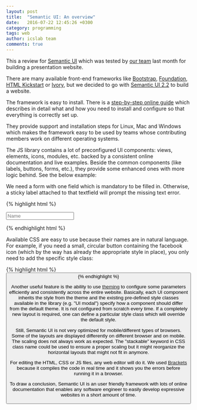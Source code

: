 ```yaml
---
layout: post
title:  "Semantic UI: An overview"
date:   2016-07-22 12:45:26 +0300
category: programming
tags: web 
author: icslab team 
comments: true
---
```


This a review for [Semantic UI](http://semantic-ui.com/) which was tested by [our team](http://www.icslab.eu/#ourteam) last month for building a presentation website.

There are many available front-end frameworks like [Bootstrap](http://getbootstrap.com/), [Foundation](http://foundation.zurb.com/), [HTML Kickstart](http://www.99lime.com/elements/) or [Ivory](https://github.com/kanthvallampati/IVORY), but we decided to go with [Semantic UI 2.2](http://semantic-ui.com/) to build a website. 

The framework is easy to install. There is a [step-by-step online guide](http://semantic-ui.com/introduction/getting-started.html) which describes in detail what and how you need to install and configure so that everything is correctly set up.

They provide support and installation steps for Linux, Mac and Windows which makes the framework easy to be used by teams whose contributing members work on different operating systems.

The JS library contains a lot of preconfigured UI components: views, elements, icons, modules, etc. backed by a consistent online documentation and live examples. Beside the common components (like labels, buttons, forms, etc.), they provide some enhanced ones with more logic behind. See the below example:

We need a form with one field which is mandatory to be filled in. Otherwise, a sticky label attached to that textfield will prompt the missing text error. 

{% highlight html %}
<form class="ui fluid form" onsubmit="return validateAndSubmit()" method="POST">
    <div class="required inline field">
        <input type="text" name="name" placeholder="Name" id="name">
            <div class="ui left pointing red basic label" id="name_error" style="visibility:hidden;">
            </div>
    </div>
</form>
{% endhighlight html %}

Available CSS are easy to use because their names are in natural language. For example, if you need a small, circular button containing the facebook icon (which by the way has already the appropriate style in place), you only need to add the specific style class:

{% highlight html %}
<button class="ui circular small facebook icon button">
{% endhighlight %}

Another useful feature is the ability to use [theming](http://semantic-ui.com/usage/theming.html) to configure some parameters efficiently and consistently across the entire website. Basically, each UI component inherits the style from the theme and the existing pre-defined style classes available in the library (e.g. "UI modal") specify how a component should differ from the default theme. It is not configured from scratch every time. If a completely new layout is required, one can define a particular style class which will override the default style.

Still, Semantic UI is not very optimized for mobile/different types of browsers. Some of the layouts are displayed differently on different browser and on mobile. The scaling does not always work as expected. The "stackable" keyword in CSS class name could be used to ensure a proper scaling but it might reorganize the horizontal layouts that might not fit in anymore. 
	
For editing the HTML, CSS or JS files, any web editor will do it. We used [Brackets](http://brackets.io/) because it compiles the code in real time and it shows you the errors before running it in a browser. 

To draw a conclusion, Semantic UI is an user friendly framework with lots of online documentation that enables any software engineer to easily develop expressive websites in a short amount of time.
